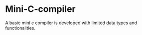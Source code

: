 # Mini-C-compiler
A basic mini c compiler is developed with limited data types and functionalities.
